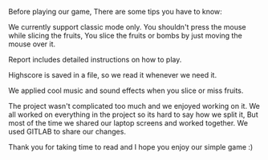 Before playing our game, There are some tips you have to know:

We currently support classic mode only.
You shouldn't press the mouse while slicing the fruits,
You slice the fruits or bombs by just moving the mouse over it.

Report includes detailed instructions on how to play.

Highscore is saved in a file, so we read it whenever we need it.

We applied cool music and sound effects when you slice or miss fruits.

The project wasn't complicated too much and we enjoyed working on it.
We all worked on everything in the project so its hard to say how we split it,
But most of the time we shared our laptop screens and worked together.
We used GITLAB to share our changes.

Thank you for taking time to read and I hope you enjoy our simple game :)